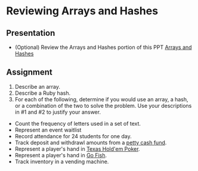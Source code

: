 # Reviewing Arrays and Hashes

## Presentation
+ (Optional) Review the Arrays and Hashes portion of this PPT [Arrays and Hashes](http://www.slideshare.net/russel_05/ruby-collection-and-container-objects)

## Assignment
1. Describe an array.
2. Describe a Ruby hash.
3. For each of the following, determine if you would use an array, a hash, or a combination of the two to solve the problem. Use your descriptions in #1 and #2 to justify your answer.
  - Count the frequency of letters used in a set of text.
  - Represent an event waitlist
  - Record attendance for 24 students for one day.
  - Track deposit and withdrawl amounts from a [petty cash fund](https://en.wikipedia.org/wiki/Petty_cash).
  - Represent a player's hand in [Texas Hold'em Poker](https://en.wikipedia.org/wiki/Texas_hold_%27em).
  - Represent a player's hand in [Go Fish](https://en.wikipedia.org/wiki/Go_Fish).
  - Track inventory in a vending machine.
